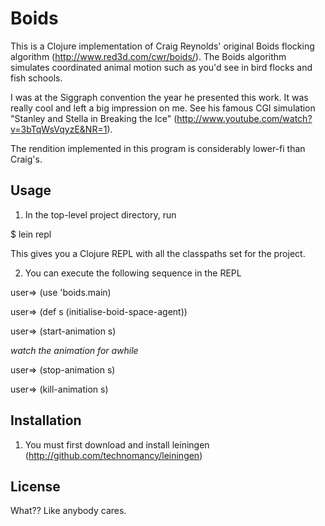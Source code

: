 Boids
=====
This is a Clojure implementation of Craig Reynolds' original Boids
flocking algorithm (http://www.red3d.com/cwr/boids/).  The Boids
algorithm simulates coordinated animal motion such as you'd see in
bird flocks and fish schools.

I was at the Siggraph convention the year he presented this work.  It
was really cool and left a big impression on me.  See his famous CGI
simulation "Stanley and Stella in Breaking the Ice"
(http://www.youtube.com/watch?v=3bTqWsVqyzE&NR=1).

The rendition implemented in this program is considerably lower-fi
than Craig's.

Usage
-----

1. In the top-level project directory, run

\$ lein repl

This gives you a Clojure REPL with all the classpaths set for the
project.

2. You can execute the following sequence in the REPL

user=> (use 'boids.main)

user=> (def s (initialise-boid-space-agent))

user=> (start-animation s)

*watch the animation for awhile*

user=> (stop-animation s)

user=> (kill-animation s)

Installation
------------
1. You must first download and install leiningen (http://github.com/technomancy/leiningen)

License
-------
What??  Like anybody cares.
